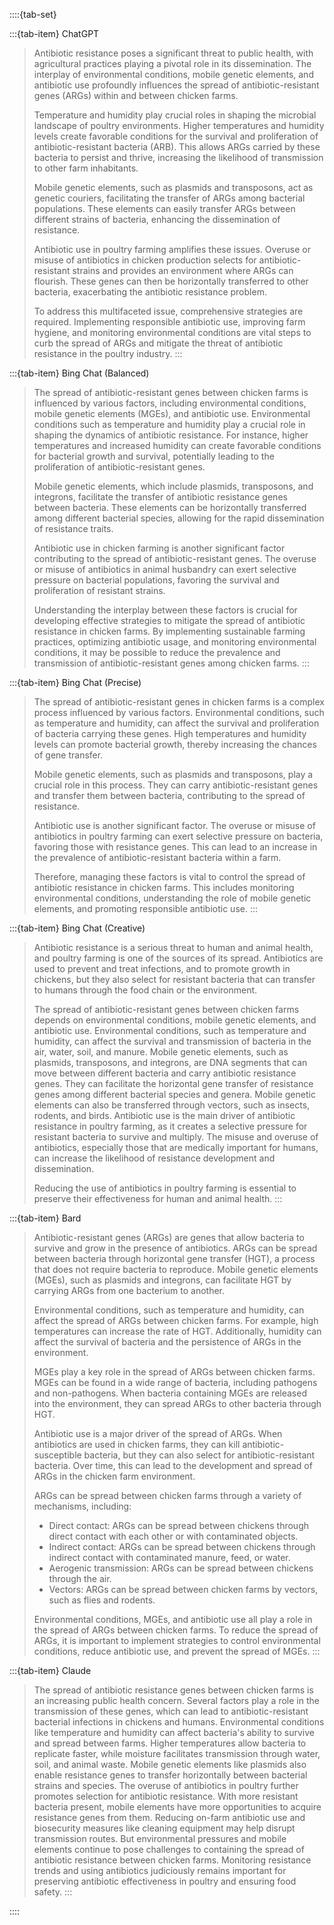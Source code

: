 
::::{tab-set}

:::{tab-item} ChatGPT
> Antibiotic resistance poses a significant threat to public health, with agricultural practices playing a pivotal role in its dissemination. The interplay of environmental conditions, mobile genetic elements, and antibiotic use profoundly influences the spread of antibiotic-resistant genes (ARGs) within and between chicken farms.
>
> Temperature and humidity play crucial roles in shaping the microbial landscape of poultry environments. Higher temperatures and humidity levels create favorable conditions for the survival and proliferation of antibiotic-resistant bacteria (ARB). This allows ARGs carried by these bacteria to persist and thrive, increasing the likelihood of transmission to other farm inhabitants.
>
> Mobile genetic elements, such as plasmids and transposons, act as genetic couriers, facilitating the transfer of ARGs among bacterial populations. These elements can easily transfer ARGs between different strains of bacteria, enhancing the dissemination of resistance.
>
> Antibiotic use in poultry farming amplifies these issues. Overuse or misuse of antibiotics in chicken production selects for antibiotic-resistant strains and provides an environment where ARGs can flourish. These genes can then be horizontally transferred to other bacteria, exacerbating the antibiotic resistance problem.
>
> To address this multifaceted issue, comprehensive strategies are required. Implementing responsible antibiotic use, improving farm hygiene, and monitoring environmental conditions are vital steps to curb the spread of ARGs and mitigate the threat of antibiotic resistance in the poultry industry.
:::

:::{tab-item} Bing Chat (Balanced)
> The spread of antibiotic-resistant genes between chicken farms is influenced by various factors, including environmental conditions, mobile genetic elements (MGEs), and antibiotic use.
> Environmental conditions such as temperature and humidity play a crucial role in shaping the dynamics of antibiotic resistance.
> For instance, higher temperatures and increased humidity can create favorable conditions for bacterial growth and survival, potentially leading to the proliferation of antibiotic-resistant genes.
>
> Mobile genetic elements, which include plasmids, transposons, and integrons, facilitate the transfer of antibiotic resistance genes between bacteria.
> These elements can be horizontally transferred among different bacterial species, allowing for the rapid dissemination of resistance traits.
>
> Antibiotic use in chicken farming is another significant factor contributing to the spread of antibiotic-resistant genes.
> The overuse or misuse of antibiotics in animal husbandry can exert selective pressure on bacterial populations, favoring the survival and proliferation of resistant strains.
>
> Understanding the interplay between these factors is crucial for developing effective strategies to mitigate the spread of antibiotic resistance in chicken farms.
> By implementing sustainable farming practices, optimizing antibiotic usage, and monitoring environmental conditions, it may be possible to reduce the prevalence and transmission of antibiotic-resistant genes among chicken farms.
:::

:::{tab-item} Bing Chat (Precise)
> The spread of antibiotic-resistant genes in chicken farms is a complex process influenced by various factors.
> Environmental conditions, such as temperature and humidity, can affect the survival and proliferation of bacteria carrying these genes.
> High temperatures and humidity levels can promote bacterial growth, thereby increasing the chances of gene transfer.
>
> Mobile genetic elements, such as plasmids and transposons, play a crucial role in this process.
> They can carry antibiotic-resistant genes and transfer them between bacteria, contributing to the spread of resistance.
>
> Antibiotic use is another significant factor.
> The overuse or misuse of antibiotics in poultry farming can exert selective pressure on bacteria, favoring those with resistance genes.
> This can lead to an increase in the prevalence of antibiotic-resistant bacteria within a farm.
>
> Therefore, managing these factors is vital to control the spread of antibiotic resistance in chicken farms.
> This includes monitoring environmental conditions, understanding the role of mobile genetic elements, and promoting responsible antibiotic use.
:::

:::{tab-item} Bing Chat (Creative)
> Antibiotic resistance is a serious threat to human and animal health, and poultry farming is one of the sources of its spread.
> Antibiotics are used to prevent and treat infections, and to promote growth in chickens, but they also select for resistant bacteria that can transfer to humans through the food chain or the environment.
>
> The spread of antibiotic-resistant genes between chicken farms depends on environmental conditions, mobile genetic elements, and antibiotic use.
> Environmental conditions, such as temperature and humidity, can affect the survival and transmission of bacteria in the air, water, soil, and manure.
> Mobile genetic elements, such as plasmids, transposons, and integrons, are DNA segments that can move between different bacteria and carry antibiotic resistance genes. They can facilitate the horizontal gene transfer of resistance genes among different bacterial species and genera.
> Mobile genetic elements can also be transferred through vectors, such as insects, rodents, and birds.
> Antibiotic use is the main driver of antibiotic resistance in poultry farming, as it creates a selective pressure for resistant bacteria to survive and multiply.
> The misuse and overuse of antibiotics, especially those that are medically important for humans, can increase the likelihood of resistance development and dissemination.
>
> Reducing the use of antibiotics in poultry farming is essential to preserve their effectiveness for human and animal health.
:::

:::{tab-item} Bard
> Antibiotic-resistant genes (ARGs) are genes that allow bacteria to survive and grow in the presence of antibiotics.
> ARGs can be spread between bacteria through horizontal gene transfer (HGT), a process that does not require bacteria to reproduce.
> Mobile genetic elements (MGEs), such as plasmids and integrons, can facilitate HGT by carrying ARGs from one bacterium to another.
>
> Environmental conditions, such as temperature and humidity, can affect the spread of ARGs between chicken farms.
> For example, high temperatures can increase the rate of HGT.
> Additionally, humidity can affect the survival of bacteria and the persistence of ARGs in the environment.
>
> MGEs play a key role in the spread of ARGs between chicken farms.
> MGEs can be found in a wide range of bacteria, including pathogens and non-pathogens.
> When bacteria containing MGEs are released into the environment, they can spread ARGs to other bacteria through HGT.
>
> Antibiotic use is a major driver of the spread of ARGs.
> When antibiotics are used in chicken farms, they can kill antibiotic-susceptible bacteria, but they can also select for antibiotic-resistant bacteria.
> Over time, this can lead to the development and spread of ARGs in the chicken farm environment.
>
> ARGs can be spread between chicken farms through a variety of mechanisms, including:
>
> - Direct contact: ARGs can be spread between chickens through direct contact with each other or with contaminated objects.
> - Indirect contact: ARGs can be spread between chickens through indirect contact with contaminated manure, feed, or water.
> - Aerogenic transmission: ARGs can be spread between chickens through the air.
> - Vectors: ARGs can be spread between chicken farms by vectors, such as flies and rodents.
>
> Environmental conditions, MGEs, and antibiotic use all play a role in the spread of ARGs between chicken farms.
> To reduce the spread of ARGs, it is important to implement strategies to control environmental conditions, reduce antibiotic use, and prevent the spread of MGEs.
:::

:::{tab-item} Claude
> The spread of antibiotic resistance genes between chicken farms is an increasing public health concern.
> Several factors play a role in the transmission of these genes, which can lead to antibiotic-resistant bacterial infections in chickens and humans.
> Environmental conditions like temperature and humidity can affect bacteria's ability to survive and spread between farms.
> Higher temperatures allow bacteria to replicate faster, while moisture facilitates transmission through water, soil, and animal waste.
> Mobile genetic elements like plasmids also enable resistance genes to transfer horizontally between bacterial strains and species.
> The overuse of antibiotics in poultry further promotes selection for antibiotic resistance.
> With more resistant bacteria present, mobile elements have more opportunities to acquire resistance genes from them.
> Reducing on-farm antibiotic use and biosecurity measures like cleaning equipment may help disrupt transmission routes.
> But environmental pressures and mobile elements continue to pose challenges to containing the spread of antibiotic resistance between chicken farms.
> Monitoring resistance trends and using antibiotics judiciously remains important for preserving antibiotic effectiveness in poultry and ensuring food safety.
:::

::::
